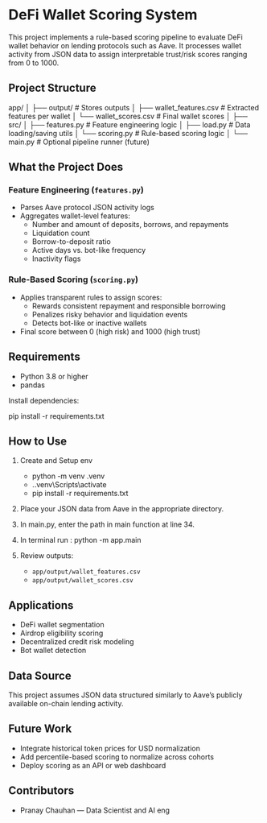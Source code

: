 # DeFi Wallet Scoring System

This project implements a rule-based scoring pipeline to evaluate DeFi wallet behavior on lending protocols such as Aave. It processes wallet activity from JSON data to assign interpretable trust/risk scores ranging from 0 to 1000.

## Project Structure

app/
│
├── output/ # Stores outputs
│ ├── wallet_features.csv # Extracted features per wallet
│ └── wallet_scores.csv # Final wallet scores
│
├── src/
│ ├── features.py # Feature engineering logic
│ ├── load.py # Data loading/saving utils
│ └── scoring.py # Rule-based scoring logic
│
└── main.py # Optional pipeline runner (future)


## What the Project Does

### Feature Engineering (`features.py`)
- Parses Aave protocol JSON activity logs
- Aggregates wallet-level features:
  - Number and amount of deposits, borrows, and repayments
  - Liquidation count
  - Borrow-to-deposit ratio
  - Active days vs. bot-like frequency
  - Inactivity flags

### Rule-Based Scoring (`scoring.py`)
- Applies transparent rules to assign scores:
  - Rewards consistent repayment and responsible borrowing
  - Penalizes risky behavior and liquidation events
  - Detects bot-like or inactive wallets
- Final score between 0 (high risk) and 1000 (high trust)

## Requirements

- Python 3.8 or higher
- pandas

Install dependencies:

pip install -r requirements.txt

## How to Use
1. Create and Setup env
    - python -m venv .venv
    - .\.venv\Scripts\activate
    - pip install -r requirements.txt
2. Place your JSON data from Aave in the appropriate directory.
3. In main.py, enter the path in main function at line 34.
4. In terminal run :
    python -m app.main



4. Review outputs:
   - `app/output/wallet_features.csv`
   - `app/output/wallet_scores.csv`

## Applications

- DeFi wallet segmentation
- Airdrop eligibility scoring
- Decentralized credit risk modeling
- Bot wallet detection

## Data Source

This project assumes JSON data structured similarly to Aave’s publicly available on-chain lending activity.

## Future Work

- Integrate historical token prices for USD normalization
- Add percentile-based scoring to normalize across cohorts
- Deploy scoring as an API or web dashboard

## Contributors

- Pranay Chauhan — Data Scientist and AI eng  


